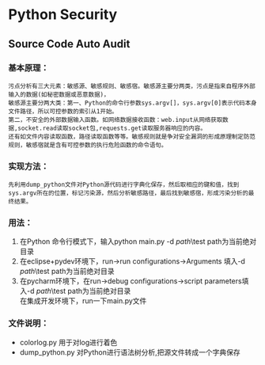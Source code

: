  Python Security
============
 Source Code Auto Audit
----------------------

### 基本原理：
    污点分析有三大元素：敏感源、敏感规则、敏感宿。敏感源主要分两类，污点是指来自程序外部输入的数据(如秘密数据或恶意数据)，
    敏感源主要分两大类：第一、Python的命令行参数sys.argv[]，sys.argv[0]表示代码本身文件路径，所以可控参数的索引从1开始。
    第二，不安全的外部数据输入函数。如网络数据接收函数：web.input从网络获取数据,socket.read读取socket包,requests.get读取服务器响应的内容。
    还有如文件内容读取函数，路径读取函数等等。敏感规则就是争对安全漏洞的形成原理制定防范规则，敏感宿就是含有可控参数的执行危险函数的命令语句。
    
### 实现方法：
    先利用dump_python文件对Python源代码进行字典化保存，然后取相应的键和值，找到sys.argv所在的位置，标记污染源，然后分析敏感路径，最后找到敏感宿，形成污染分析的最终结果。

### 用法：
1. 在Python 命令行模式下，输入python main.py -d *path*\test  path为当前绝对目录
2. 在eclipse+pydev环境下，run->run configurations->Arguments 填入-d *path*\test path为当前绝对目录
3. 在pycharm环境下，在run->debug configurations->script parameters填入-d *path*\test path为当前绝对目录     
在集成开发环境下，run一下main.py文件

### 文件说明：
* colorlog.py 用于对log进行着色
* dump_python.py 对Python进行语法树分析,把源文件转成一个字典保存